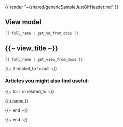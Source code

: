 {{ render "~/shared/genericSampleJustGifHeader.md" }}

## View model

```csharp
{{ full_name | get_vm_from_docs }}
```

## {{~ view_title ~}}

```
{{ full_name | get_view_from_docs }}
```

{{~ if related_to != null ~}}

### Articles you might also find useful:

{{~ for r in related_to ~}}

<div>
<a href="{{ compile this r.url }}">
{{ r.name }}
</a>
</div>

{{~ end ~}}

{{~ end ~}}